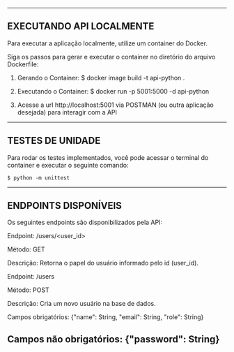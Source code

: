 -------------------------------------------------------------------------
EXECUTANDO API LOCALMENTE
-------------------------------------------------------------------------
Para executar a aplicação localmente, utilize um container do Docker.

Siga os passos para gerar e executar o container no diretório do 
arquivo Dockerfile: 

1. Gerando o Container: 
	 $ docker image build -t api-python .

2. Executando o Container:
	$ docker run -p 5001:5000 -d api-python

3. Acesse a url http://localhost:5001 via POSTMAN 
   (ou outra aplicação desejada) para interagir com a API
-------------------------------------------------------------------------
TESTES DE UNIDADE
-------------------------------------------------------------------------

Para rodar os testes implementados, você pode acessar o terminal 
do container e executar o seguinte comando: 
	
	$ python -m unittest

-------------------------------------------------------------------------
ENDPOINTS DISPONÍVEIS
-------------------------------------------------------------------------
Os seguintes endpoints são disponibilizados pela API:

Endpoint: /users/<user_id>

Método: GET

Descrição: Retorna o papel do usuário informado pelo id (user_id).



Endpoint: /users

Método: POST

Descrição: Cria um novo usuário na base de dados.

Campos obrigatórios: {"name": String, "email": String, "role": String}

Campos não obrigatórios: {"password": String}
-------------------------------------------------------------------------
